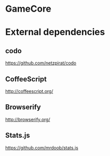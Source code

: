 # GameCore

# External dependencies
## codo
https://github.com/netzpirat/codo

## CoffeeScript
http://coffeescript.org/

## Browserify
http://browserify.org/

## Stats.js
https://github.com/mrdoob/stats.js